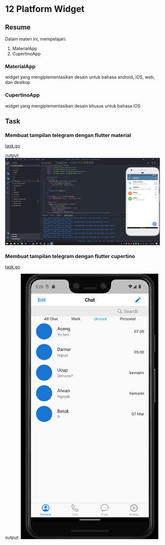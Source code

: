 # 12 Platform Widget

## Resume

Dalam materi ini, mempelajari:

1. MaterialApp
2. CupertinoApp

### MaterialApp

widget yang mengiplementasikan desain untuk bahasa android, iOS, web, dan destkop

### CupertinoApp

widget yang mengiplementasikan desain khusus untuk bahasa iOS

## Task

### Membuat tampilan telegram dengan flutter material

[task.go](./Praktikum/lib/task_1/main.dart)

output:
![task](./Screenshots/task_1.jpeg)

### Membuat tampilan telegram dengan flutter cupertino

[task.go](./Praktikum/lib/task_2/main.dart)

output:
![task](./Screenshots/task_2.png)
